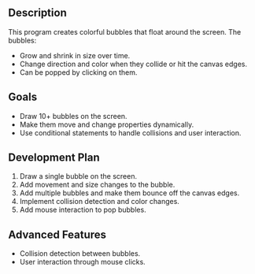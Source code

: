## Description
This program creates colorful bubbles that float around the screen. The bubbles:
- Grow and shrink in size over time.
- Change direction and color when they collide or hit the canvas edges.
- Can be popped by clicking on them.

## Goals
- Draw 10+ bubbles on the screen.
- Make them move and change properties dynamically.
- Use conditional statements to handle collisions and user interaction.

## Development Plan
1. Draw a single bubble on the screen.
2. Add movement and size changes to the bubble.
3. Add multiple bubbles and make them bounce off the canvas edges.
4. Implement collision detection and color changes.
5. Add mouse interaction to pop bubbles.

## Advanced Features
- Collision detection between bubbles.
- User interaction through mouse clicks.
